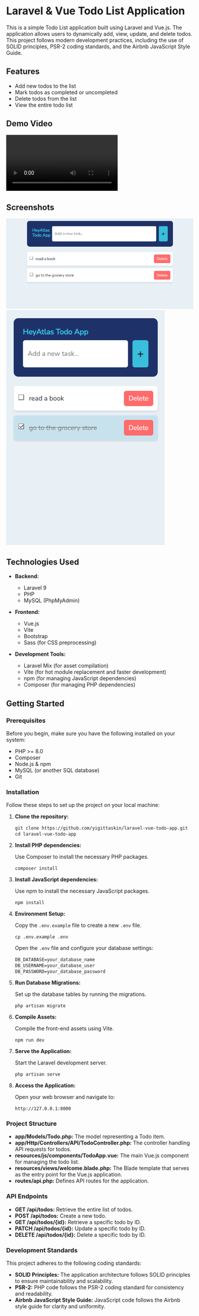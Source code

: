 # Laravel & Vue Todo List Application

This is a simple Todo List application built using Laravel and Vue.js. The application allows users to dynamically add, view, update, and delete todos. This project follows modern development practices, including the use of SOLID principles, PSR-2 coding standards, and the Airbnb JavaScript Style Guide.

## Features

- Add new todos to the list
- Mark todos as completed or uncompleted
- Delete todos from the list
- View the entire todo list

## Demo Video

![HeyAtlas Todo App Demo Video](readme-assets/heyAtlas_demo_video.mp4)

## Screenshots

![Desktop](readme-assets/heyAtlas_Todo_SS.png)
![Mobile](readme-assets/heyAtlas_Todo_mobile_SS.png)

## Technologies Used

- **Backend:**
  - Laravel 9
  - PHP
  - MySQL (PhpMyAdmin)
  
- **Frontend:**
  - Vue.js
  - Vite
  - Bootstrap
  - Sass (for CSS preprocessing)

- **Development Tools:**
  - Laravel Mix (for asset compilation)
  - Vite (for hot module replacement and faster development)
  - npm (for managing JavaScript dependencies)
  - Composer (for managing PHP dependencies)

## Getting Started

### Prerequisites

Before you begin, make sure you have the following installed on your system:

- PHP >= 8.0
- Composer
- Node.js & npm
- MySQL (or another SQL database)
- Git

### Installation

Follow these steps to set up the project on your local machine:

1. **Clone the repository:**

   ```
   git clone https://github.com/yigittaskin/laravel-vue-todo-app.git
   cd laravel-vue-todo-app
   ```

2. **Install PHP dependencies:**

   Use Composer to install the necessary PHP packages.

   ```
   composer install
   ```

3. **Install JavaScript dependencies:**

   Use npm to install the necessary JavaScript packages.

   ```
   npm install
   ```

4. **Environment Setup:**

   Copy the `.env.example` file to create a new `.env` file.

   ```
   cp .env.example .env
   ```

   Open the `.env` file and configure your database settings:

   ```
   DB_DATABASE=your_database_name
   DB_USERNAME=your_database_user
   DB_PASSWORD=your_database_password
   ```

5. **Run Database Migrations:**

   Set up the database tables by running the migrations.

   ```
   php artisan migrate
   ```

6. **Compile Assets:**

   Compile the front-end assets using Vite.

   ```
   npm run dev
   ```

7. **Serve the Application:**

   Start the Laravel development server.

   ```
   php artisan serve
   ```

8. **Access the Application:**

   Open your web browser and navigate to:

   ```
   http://127.0.0.1:8000
   ```

### Project Structure

- **app/Models/Todo.php:** The model representing a Todo item.
- **app/Http/Controllers/API/TodoController.php:** The controller handling API requests for todos.
- **resources/js/components/TodoApp.vue:** The main Vue.js component for managing the todo list.
- **resources/views/welcome.blade.php:** The Blade template that serves as the entry point for the Vue.js application.
- **routes/api.php:** Defines API routes for the application.

### API Endpoints

- **GET /api/todos:** Retrieve the entire list of todos.
- **POST /api/todos:** Create a new todo.
- **GET /api/todos/{id}:** Retrieve a specific todo by ID.
- **PATCH /api/todos/{id}:** Update a specific todo by ID.
- **DELETE /api/todos/{id}:** Delete a specific todo by ID.

### Development Standards

This project adheres to the following coding standards:

- **SOLID Principles:** The application architecture follows SOLID principles to ensure maintainability and scalability.
- **PSR-2:** PHP code follows the PSR-2 coding standard for consistency and readability.
- **Airbnb JavaScript Style Guide:** JavaScript code follows the Airbnb style guide for clarity and uniformity.
